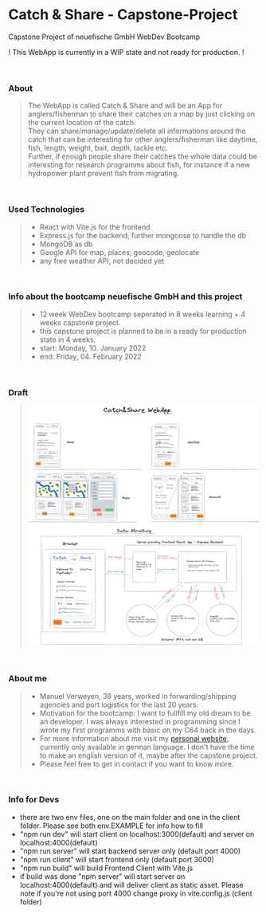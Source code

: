 # Catch & Share - Capstone-Project
Capstone Project of neuefische GmbH WebDev Bootcamp

! This WebApp is currently in a WIP state and not ready for production. !

<br>

### About
> The WebApp is called Catch & Share and will be an App for anglers/fisherman to share their catches on a map by just clicking on the current location of the catch. <br>
They can share/manage/update/delete all informations around the catch that can be interesting for other anglers/fisherman like daytime, fish, length, weight, bait, depth, tackle etc. <br>
Further, if enough people share their catches the whole data could be interesting for research programms about fish, for instance if a new hydropower plant prevent fish from migrating. 

<br>

### Used Technologies
> - React with Vite.js for the frontend 
> - Express.js for the backend, further mongoose to handle the db
> - MongoDB as db
> - Google API for map, places, geocode, geolocate
> - any free weather API, not decided yet

<br>

### Info about the bootcamp neuefische GmbH and this project
> - 12 week WebDev bootcamp seperated in 8 weeks learning + 4 weeks capstone project.
> - this capstone project is planned to be in a ready for production state in 4 weeks.  
> - start: Monday, 10. January 2022
> - end: Friday, 04. February 2022

<br>


### Draft
> ![Draft Picture](./catch_and_share.jpg)

<br>

### About me
> - Manuel Verweyen, 38 years, worked in forwarding/shipping agencies and port logistics for the last 20 years.
> - Motivation for the bootcamp: I want to fullfill my old dream to be an developer. I was always interested in programming since I wrote my first programms with basic on my C64 back in the days.
> - For more information about me visit my [personal website](https://personal-website-react-five.vercel.app/), currently only available in german language. I don't have the time to make an english version of it, maybe after the capstone project.
> - Please feel free to get in contact if you want to know more. 

<br>

### Info for Devs
- there are two env files, one on the main folder and one in the client folder. Please see both env.EXAMPLE for info how to fill
- "npm run dev" will start client on localhost:3000(default) and server on localhost:4000(default) 
- "npm run server" will start backend server only (default port 4000)
- "npm run client" will start frontend only (default port 3000)
- "npm run build" will build Frontend Client with Vite.js
- if build was done "npm server" will start server on localhost:4000(default) and will deliver client as static asset. Please note if you're not using port 4000 change proxy in vite.config.js (client folder)
